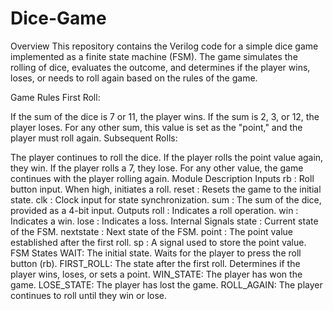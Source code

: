 # Dice-Game
Overview
This repository contains the Verilog code for a simple dice game implemented as a finite state machine (FSM). The game simulates the rolling of dice, evaluates the outcome, and determines if the player wins, loses, or needs to roll again based on the rules of the game.

Game Rules
First Roll:

If the sum of the dice is 7 or 11, the player wins.
If the sum is 2, 3, or 12, the player loses.
For any other sum, this value is set as the "point," and the player must roll again.
Subsequent Rolls:

The player continues to roll the dice.
If the player rolls the point value again, they win.
If the player rolls a 7, they lose.
For any other value, the game continues with the player rolling again.
Module Description
Inputs
rb : Roll button input. When high, initiates a roll.
reset : Resets the game to the initial state.
clk : Clock input for state synchronization.
sum : The sum of the dice, provided as a 4-bit input.
Outputs
roll : Indicates a roll operation.
win : Indicates a win.
lose : Indicates a loss.
Internal Signals
state : Current state of the FSM.
nextstate : Next state of the FSM.
point : The point value established after the first roll.
sp : A signal used to store the point value.
FSM States
WAIT: The initial state. Waits for the player to press the roll button (rb).
FIRST_ROLL: The state after the first roll. Determines if the player wins, loses, or sets a point.
WIN_STATE: The player has won the game.
LOSE_STATE: The player has lost the game.
ROLL_AGAIN: The player continues to roll until they win or lose.
